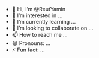 - 👋 Hi, I’m @ReutYamin
- 👀 I’m interested in ...
- 🌱 I’m currently learning ...
- 💞️ I’m looking to collaborate on ...
- 📫 How to reach me ...
- 😄 Pronouns: ...
- ⚡ Fun fact: ...

<!---
ReutYamin/ReutYamin is a ✨ special ✨ repository because its `README.md` (this file) appears on your GitHub profile.
You can click the Preview link to take a look at your changes.
--->
